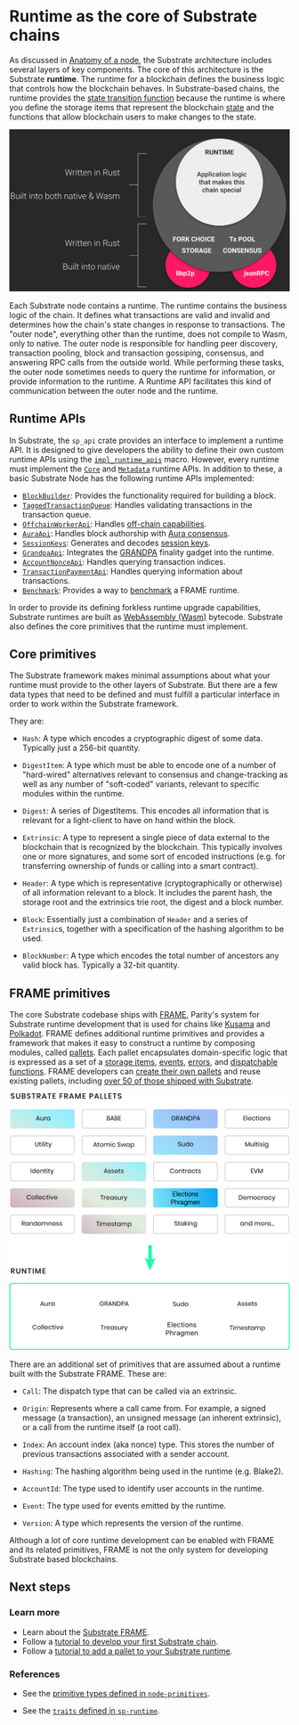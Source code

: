 # Runtime as the core of Substrate chains

As discussed in [Anatomy of a node](./substrate-client.md), the Substrate architecture includes several layers of key components. 
The core of this architecture is the Substrate **runtime**.
The runtime for a blockchain defines the business logic that controls how the blockchain behaves. 
In Substrate-based chains, the runtime provides the [state transition function](../../reference/glossary.md#state-transition-function-stf) because the runtime is where you define the storage items that represent the
blockchain [state](../../reference/glossary.md##state) and the functions that allow blockchain users to make
changes to the state.

![substrate-runtime-client.png](../../img/docs/concepts/substrate-runtime-client.png)

Each Substrate node contains a runtime. The runtime contains the business logic of the chain. It
defines what transactions are valid and invalid and determines how the chain's state changes in
response to transactions. The "outer node", everything other than the runtime, does not compile
to Wasm, only to native. The outer node is responsible for handling peer discovery, transaction
pooling, block and transaction gossiping, consensus, and answering RPC calls from the outside
world. While performing these tasks, the outer node sometimes needs to query the runtime for
information, or provide information to the runtime. A Runtime API facilitates this kind of
communication between the outer node and the runtime.

## Runtime APIs

In Substrate, the `sp_api` crate provides an interface to implement a runtime API. It is designed to give
developers the ability to define their own custom runtime APIs using the [`impl_runtime_apis`](/rustdocs/latest/sp_api/macro.impl_runtime_apis.html)
macro. However, every runtime must implement the [`Core`](/rustdocs/latest/sp_api/trait.Core.html) and
[`Metadata`](/rustdocs/latest/sp_api/trait.Metadata.html) runtime APIs. In addition to these, a basic Substrate Node
has the following runtime APIs implemented:

- [`BlockBuilder`](/rustdocs/latest/sp_block_builder/trait.BlockBuilder.html): Provides the functionality required for building a block.
- [`TaggedTransactionQueue`](/rustdocs/latest/sp_transaction_pool/runtime_api/trait.TaggedTransactionQueue.html): Handles validating transactions in the transaction queue.
- [`OffchainWorkerApi`](/rustdocs/latest/sp_offchain/trait.OffchainWorkerApi.html): Handles [off-chain capabilities](/v3/concepts/off-chain-features).
- [`AuraApi`](/rustdocs/latest/sp_consensus_aura/trait.AuraApi.html): Handles block authorship with [Aura consensus](/v3/advanced/consensus#aura).
- [`SessionKeys`](/rustdocs/latest/sp_session/trait.SessionKeys.html): Generates and decodes [session keys](/v3/concepts/session-keys).
- [`GrandpaApi`](/rustdocs/latest/sp_finality_grandpa/trait.GrandpaApi.html): Integrates the [GRANDPA](/v3/advanced/consensus#grandpa) finality gadget into the runtime.
- [`AccountNonceApi`](/rustdocs/latest/frame_system_rpc_runtime_api/trait.AccountNonceApi.html): Handles querying transaction indices.
- [`TransactionPaymentApi`](/rustdocs/latest/pallet_transaction_payment_rpc_runtime_api/trait.TransactionPaymentApi.html): Handles querying information about transactions.
- [`Benchmark`](/rustdocs/latest/frame_benchmarking/trait.Benchmark.html): Provides a way to [benchmark](/v3/runtime/benchmarking) a FRAME runtime.

In order to provide its defining forkless runtime upgrade capabilities, Substrate runtimes
are built as [WebAssembly (Wasm)](/v3/getting-started/glossary#webassembly-wasm)
bytecode. Substrate also defines the core primitives that the runtime must implement.

## Core primitives

The Substrate framework makes minimal assumptions about what your runtime must provide to the other
layers of Substrate. But there are a few data types that need to be defined and must fulfill a particular
interface in order to work within the Substrate framework.

They are:

- `Hash`: A type which encodes a cryptographic digest of some data. Typically just a 256-bit
  quantity.

- `DigestItem`: A type which must be able to encode one of a number of "hard-wired" alternatives
  relevant to consensus and change-tracking as well as any number of "soft-coded" variants, relevant
  to specific modules within the runtime.

- `Digest`: A series of DigestItems. This encodes all information that is relevant for a
  light-client to have on hand within the block.

- `Extrinsic`: A type to represent a single piece of data external to the blockchain that is
  recognized by the blockchain. This typically involves one or more signatures, and some sort of
  encoded instructions (e.g. for transferring ownership of funds or calling into a smart contract).

- `Header`: A type which is representative (cryptographically or otherwise) of all information
  relevant to a block. It includes the parent hash, the storage root and the extrinsics trie root,
  the digest and a block number.

- `Block`: Essentially just a combination of `Header` and a series of `Extrinsic`s, together with a
  specification of the hashing algorithm to be used.

- `BlockNumber`: A type which encodes the total number of ancestors any valid block has. Typically a
  32-bit quantity.

## FRAME primitives

The core Substrate codebase ships with [FRAME](/v3/runtime/frame), Parity's system
for Substrate runtime development that is used for chains like
[Kusama](https://github.com/paritytech/polkadot/blob/master/runtime/kusama/src/lib.rs) and
[Polkadot](https://github.com/paritytech/polkadot/blob/master/runtime/polkadot/src/lib.rs). FRAME
defines additional runtime primitives and
provides a framework that makes it easy to construct a runtime by composing modules, called
[pallets](/v3/runtime/frame#pallets). Each pallet encapsulates domain-specific logic that is
expressed as a set of a [storage items](/v3/runtime/storage),
[events](/v3/runtime/events-and-errors),
[errors](/v3/runtime/events-and-errors#errors), and
[dispatchable functions](/v3/getting-started/glossary#dispatch). FRAME developers
can [create their own pallets](/v3/runtime/frame#pallets) and reuse existing pallets,
including [over 50 of those shipped with Substrate](/v3/runtime/frame#prebuilt-pallets).

![Runtime Composition](../../img/docs/concepts/frame-runtime.png)

There are an additional set of primitives that are assumed about a runtime built with the Substrate
FRAME. These are:

- `Call`: The dispatch type that can be called via an extrinsic.

- `Origin`: Represents where a call came from. For example, a signed message (a transaction), an
  unsigned message (an inherent extrinsic), or a call from the runtime itself (a root call).

- `Index`: An account index (aka nonce) type. This stores the number of previous transactions
  associated with a sender account.

- `Hashing`: The hashing algorithm being used in the runtime (e.g. Blake2).

- `AccountId`: The type used to identify user accounts in the runtime.

- `Event`: The type used for events emitted by the runtime.

- `Version`: A type which represents the version of the runtime.

Although a lot of core runtime development can be enabled with FRAME and
its related primitives, FRAME is not the only system for developing
Substrate based blockchains.

## Next steps

### Learn more

- Learn about the [Substrate FRAME](/v3/runtime/frame).
- Follow a
  [tutorial to develop your first Substrate chain](/tutorials/v3/create-your-first-substrate-chain).
- Follow a [tutorial to add a pallet to your Substrate runtime](/tutorials/v3/add-a-pallet).

### References

- See the
  [primitive types defined in `node-primitives`](/rustdocs/latest/node_primitives/index.html).

- See the
  [`traits` defined in `sp-runtime`](/rustdocs/latest/sp_runtime/traits/index.html).
